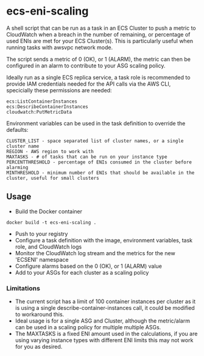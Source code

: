 # ecs-eni-scaling

A shell script that can be run as a task in an ECS Cluster to push a metric to CloudWatch when a breach in the number of remaining, or percentage of used ENIs are met for your ECS Cluster(s). This is particularly useful when running tasks with awsvpc network mode.

The script sends a metric of 0 (OK), or 1 (ALARM), the metric can then be configured in an alarm to contribute to your ASG scaling policy.

Ideally run as a single ECS replica service, a task role is recommended to provide IAM credentials needed for the API calls via the AWS CLI, specicially these permissions are needed:

```
ecs:ListContainerInstances
ecs:DescribeContainerInstances
cloudwatch:PutMetricData
```

Environment variables can be used in the task definition to override the defaults:

```
CLUSTER_LIST - space separated list of cluster names, or a single cluster name
REGION - AWS region to work with
MAXTASKS - # of tasks that can be run on your instance type
PERCENTTHRESHOLD - percentage of ENIs consumed in the cluster before alarming
MINTHRESHOLD - minimum number of ENIs that should be available in the cluster, useful for small clusters
```

## Usage

* Build the Docker container

`docker build -t ecs-eni-scaling .`

* Push to your registry
* Configure a task definition with the image, environment variables, task role, and CloudWatch logs
* Monitor the CloudWatch log stream and the metrics for the new 'ECSENI' namespace
* Configure alarms based on the 0 (OK), or 1 (ALARM) value
* Add to your ASGs for each cluster as a scaling policy

### Limitations

* The current script has a limit of 100 container instances per cluster as it is using a single describe-container-instances call, it could be modified to workaround this.
* Ideal usage is for a single ASG and Cluster, although the metric/alarm can be used in a scaling policy for multiple multiple ASGs.
* The MAXTASKS is a fixed ENI amount used in the calculations, if you are using varying instance types with different ENI limits this may not work for you as desired.
